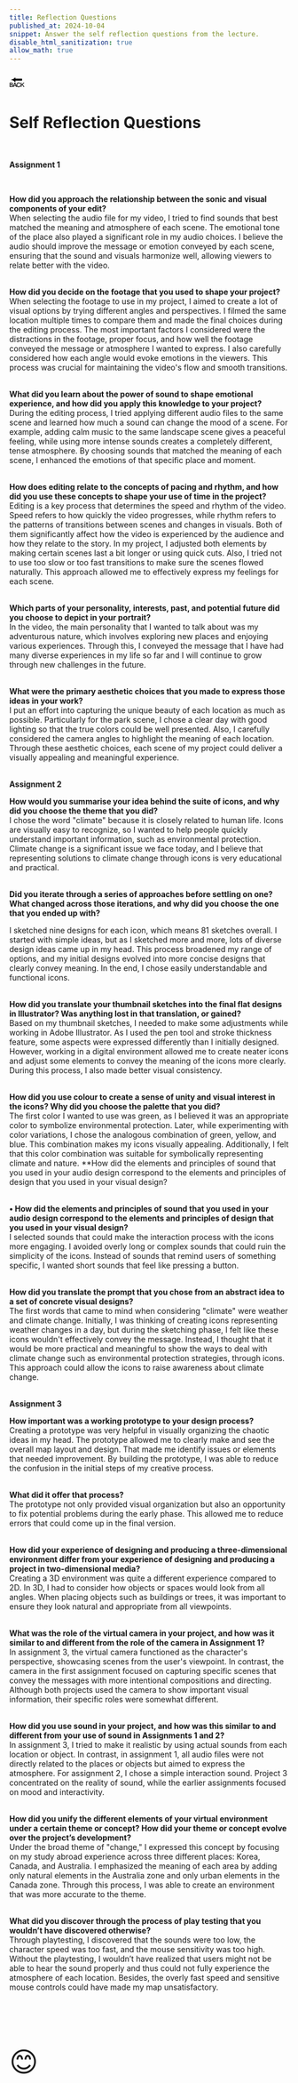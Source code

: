 ```yaml
---
title: Reflection Questions
published_at: 2024-10-04
snippet: Answer the self reflection questions from the lecture.
disable_html_sanitization: true
allow_math: true
---
```



<a href="https://julienoh000-dms1-blog-83.deno.dev/" style="text-decoration: none; color: black;"><span style="font-size: 30px;">🔙</span></a>


# Self Reflection Questions



<br>

**Assignment 1**

<br>

**How did you approach the relationship between the sonic and visual components of your edit?**
<br>
When selecting the audio file for my video, I tried to find sounds that best matched the meaning and atmosphere of each scene. The emotional tone of the place also played a significant role in my audio choices. I believe the audio should improve the message or emotion conveyed by each scene, ensuring that the sound and visuals harmonize well, allowing viewers to relate better with the video.
<br><br>

**How did you decide on the footage that you used to shape your project?**
<br>
When selecting the footage to use in my project, I aimed to create a lot of visual options by trying different angles and perspectives. I filmed the same location multiple times to compare them and made the final choices during the editing process. The most important factors I considered were the distractions in the footage, proper focus, and how well the footage conveyed the message or atmosphere I wanted to express. I also carefully considered how each angle would evoke emotions in the viewers. This process was crucial for maintaining the video's flow and smooth transitions.
<br><br>

**What did you learn about the power of sound to shape emotional experience, and how did you apply this knowledge to your project?**
<br>
During the editing process, I tried applying different audio files to the same scene and learned how much a sound can change the mood of a scene.  For example, adding calm music to the same landscape scene gives a peaceful feeling, while using more intense sounds creates a completely different, tense atmosphere. By choosing sounds that matched the meaning of each scene, I enhanced the emotions of that specific place and moment. 
<br><br>

**How does editing relate to the concepts of pacing and rhythm, and how did you use these concepts to shape your use of time in the project?**
<br>
Editing is a key process that determines the speed and rhythm of the video. Speed refers to how quickly the video progresses, while rhythm refers to the patterns of transitions between scenes and changes in visuals. Both of them significantly affect how the video is experienced by the audience and how they relate to the story. In my project, I adjusted both elements by making certain scenes last a bit longer or using quick cuts. Also, I tried not to use too slow or too fast transitions to make sure the scenes flowed naturally. This approach allowed me to effectively express my feelings for each scene.
<br><br>

**Which parts of your personality, interests, past, and potential future did you choose to depict in your portrait?**
<br>
In the video, the main personality that I wanted to talk about was my adventurous nature, which involves exploring new places and enjoying various experiences. Through this, I conveyed the message that I have had many diverse experiences in my life so far and I will continue to grow through new challenges in the future.
<br><br>

**What were the primary aesthetic choices that you made to express those ideas in your work?**
<br>
I put an effort into capturing the unique beauty of each location as much as possible. Particularly for the park scene, I chose a clear day with good lighting so that the true colors could be well presented. Also, I carefully considered the camera angles to highlight the meaning of each location. Through these aesthetic choices, each scene of my project could deliver a visually appealing and meaningful experience.
<br><br>

**Assignment 2**
<br>

**How would you summarise your idea behind the suite of icons, and why did you choose the theme that you did?**
<br>
I chose the word "climate" because it is closely related to human life. Icons are visually easy to recognize, so I wanted to help people quickly understand important information, such as environmental protection. Climate change is a significant issue we face today, and I believe that representing solutions to climate change through icons is very educational and practical.
<br><br>

**Did you iterate through a series of approaches before settling on one? What changed across those iterations, and why did you choose the one that you ended up with?**<br>

I sketched nine designs for each icon, which means 81 sketches overall. I started with simple ideas, but as I sketched more and more, lots of diverse design ideas came up in my head. This process broadened my range of options, and my initial designs evolved into more concise designs that clearly convey meaning. In the end, I chose easily understandable and functional icons.
<br><br>

**How did you translate your thumbnail sketches into the final flat designs in Illustrator? Was anything lost in that translation, or gained?**
<br>Based on my thumbnail sketches, I needed to make some adjustments while working in Adobe Illustrator. As I used the pen tool and stroke thickness feature, some aspects were expressed differently than I initially designed. However, working in a digital environment allowed me to create neater icons and adjust some elements to convey the meaning of the icons more clearly. During this process, I also made better visual consistency.
<br><br>

**How did you use colour to create a sense of unity and visual interest in the icons? Why did you choose the palette that you did?**
<br>
The first color I wanted to use was green, as I believed it was an appropriate color to symbolize environmental protection. Later, while experimenting with color variations, I chose the analogous combination of green, yellow, and blue. This combination makes my icons visually appealing. Additionally, I felt that this color combination was suitable for symbolically representing climate and nature.
**How did the elements and principles of sound that you used in your audio design correspond to the elements and principles of design that you used in your visual design?<br><br>

**• How did the elements and principles of sound that you used in your audio design correspond to the elements and principles of design that you used in your visual design?** <br>
I selected sounds that could make the interaction process with the icons more engaging. I avoided overly long or complex sounds that could ruin the simplicity of the icons. Instead of sounds that remind users of something specific, I wanted short sounds that feel like pressing a button.
<br><br>

**How did you translate the prompt that you chose from an abstract idea to a set of concrete visual designs?** <br>
The first words that came to mind when considering "climate" were weather and climate change. Initially, I was thinking of creating icons representing weather changes in a day, but during the sketching phase, I felt like these icons wouldn't effectively convey the message. Instead, I thought that it would be more practical and meaningful to show the ways to deal with climate change such as environmental protection strategies, through icons. This approach could allow the icons to raise awareness about climate change.
<br><br>

**Assignment 3**
<br>

**How important was a working prototype to your design process?**
<br>Creating a prototype was very helpful in visually organizing the chaotic ideas in my head. The prototype allowed me to clearly make and see the overall map layout and design. That made me identify issues or elements that needed improvement. By building the prototype, I was able to reduce the confusion in the initial steps of my creative process. <br><br>

**What did it offer that process?**
<br>The prototype not only provided visual organization but also an opportunity to fix potential problems during the early phase. This allowed me to reduce errors that could come up in the final version. <br><br>

**How did your experience of designing and producing a three-dimensional environment differ from your experience of designing and producing a project in two-dimensional media?**
<br>Creating a 3D environment was quite a different experience compared to 2D. In 3D, I had to consider how objects or spaces would look from all angles. When placing objects such as buildings or trees, it was important to ensure they look natural and appropriate from all viewpoints.  <br><br>

**What was the role of the virtual camera in your project, and how was it similar to and different from the role of the camera in Assignment 1?**
<br>In assignment 3, the virtual camera functioned as the character's perspective, showcasing scenes from the user's viewpoint. In contrast, the camera in the first assignment focused on capturing specific scenes that convey the messages with more intentional compositions and directing. Although both projects used the camera to show important visual information, their specific roles were somewhat different. <br><br>

**How did you use sound in your project, and how was this similar to and different from your use of sound in Assignments 1 and 2?**
<br>In assignment 3, I tried to make it realistic by using actual sounds from each location or object. In contrast, in assignment 1, all audio files were not directly related to the places or objects but aimed to express the atmosphere. For assignment 2, I chose a simple interaction sound. Project 3 concentrated on the reality of sound, while the earlier assignments focused on mood and interactivity. <br><br>

**How did you unify the different elements of your virtual environment under a certain theme or concept? How did your theme or concept evolve over the project’s development?**
<br>Under the broad theme of "change," I expressed this concept by focusing on my study abroad experience across three different places: Korea, Canada, and Australia. I emphasized the meaning of each area by adding only natural elements in the Australia zone and only urban elements in the Canada zone. Through this process, I was able to create an environment that was more accurate to the theme. <br><br>

**What did you discover through the process of play testing that you wouldn’t have discovered otherwise?**
<br>Through playtesting, I discovered that the sounds were too low, the character speed was too fast, and the mouse sensitivity was too high. Without the playtesting, I wouldn’t have realized that users might not be able to hear the sound properly and thus could not fully experience the atmosphere of each location. Besides, the overly fast speed and sensitive mouse controls could have made my map unsatisfactory. <br><br>

<br>
<br>
<br>


<span style="font-size: 50px;">😊</span>
